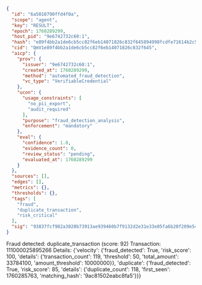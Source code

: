 ```json
{
  "id": "6a5010790ffd4f0a",
  "scope": "agent",
  "key": "RESULT",
  "epoch": 1760289299,
  "host_pid": "9e6742732c60:1",
  "hash": "e89f4bb2a1de6cb5cc82f6eb14071826c832f645894998fcdfe71614b2c54cfa",
  "cid": "QmV1e89f4bb2a1de6cb5cc82f6eb14071826c832f645",
  "aicp": {
    "prov": {
      "issuer": "9e6742732c60:1",
      "created_at": 1760289299,
      "method": "automated_fraud_detection",
      "vc_type": "VerifiableCredential"
    },
    "ucon": {
      "usage_constraints": [
        "no_pii_export",
        "audit_required"
      ],
      "purpose": "fraud_detection_analysis",
      "enforcement": "mandatory"
    },
    "eval": {
      "confidence": 1.0,
      "evidence_count": 0,
      "review_status": "pending",
      "evaluated_at": 1760289299
    }
  },
  "sources": [],
  "edges": [],
  "metrics": {},
  "thresholds": {},
  "tags": [
    "fraud",
    "duplicate_transaction",
    "risk_critical"
  ],
  "sig": "93837fcf982a3020b73913ae939460b7f9132d2e31e33e05fa6b20f209e545a2"
}
```

Fraud detected: duplicate_transaction (score: 92)
Transaction: 111000025895266
Details: {'velocity': {'fraud_detected': True, 'risk_score': 100, 'details': {'transaction_count': 119, 'threshold': 50, 'total_amount': 33784100, 'amount_threshold': 10000000}}, 'duplicate': {'fraud_detected': True, 'risk_score': 85, 'details': {'duplicate_count': 118, 'first_seen': 1760285763, 'matching_hash': '9ac81502eabc8fa5'}}}